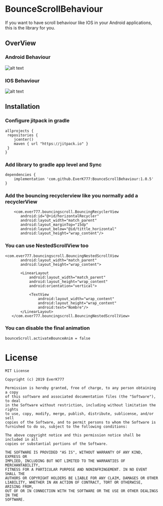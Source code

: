 # BounceScrollBehaviour

If you want to have scroll behaviour like IOS in your Android applications, this is the library for you.


## OverView

### Android Behaviour


![alt text](https://github.com/EverK777/Images/blob/master/android_image.gif) 


### IOS Behaviour


![alt text](https://github.com/EverK777/Images/blob/master/lib_image.gif)
                                                               

## Installation
### Configure jitpack in gradle
 
```
allprojects {
 repositories {
    jcenter()
    maven { url "https://jitpack.io" }
 }
}
```

### Add library to gradle app level and Sync

```
dependencies {
    implementation 'com.github.EverK777:BounceScrollBehaviour:1.0.5'
}
```

### Add the bouncing recyclerview like you normally add a recyclerView
 
 ```
     <com.ever777.bouncingscroll.BouncingRecyclerView
        android:id="@+id/horizontalRecycler"
        android:layout_width="match_parent"
        android:layout_marginTop="15dp"
        android:layout_below="@id/tittle_horizontal"
        android:layout_height="wrap_content"/>
 ```
 
 
 ### You can use NestedScrollView too 
 
 ```
 <com.ever777.bouncingscroll.BouncingNestedScrollView
        android:layout_width="match_parent"
        android:layout_height="wrap_content">

        <LinearLayout
            android:layout_width="match_parent"
            android:layout_height="wrap_content"
            android:orientation="vertical">

            <TextView
                android:layout_width="wrap_content"
                android:layout_height="wrap_content"
                android:text="Nombre"/>
        </LinearLayout>
    </com.ever777.bouncingscroll.BouncingNestedScrollView>
 ```
 
 ### You can disable the final animation
  ```
  bounceScroll.activateBounceAnim = false
   ```
 
# License
 
  ```
 MIT License

Copyright (c) 2019 EverK777

Permission is hereby granted, free of charge, to any person obtaining a copy
of this software and associated documentation files (the "Software"), to deal
in the Software without restriction, including without limitation the rights
to use, copy, modify, merge, publish, distribute, sublicense, and/or sell
copies of the Software, and to permit persons to whom the Software is
furnished to do so, subject to the following conditions:

The above copyright notice and this permission notice shall be included in all
copies or substantial portions of the Software.

THE SOFTWARE IS PROVIDED "AS IS", WITHOUT WARRANTY OF ANY KIND, EXPRESS OR
IMPLIED, INCLUDING BUT NOT LIMITED TO THE WARRANTIES OF MERCHANTABILITY,
FITNESS FOR A PARTICULAR PURPOSE AND NONINFRINGEMENT. IN NO EVENT SHALL THE
AUTHORS OR COPYRIGHT HOLDERS BE LIABLE FOR ANY CLAIM, DAMAGES OR OTHER
LIABILITY, WHETHER IN AN ACTION OF CONTRACT, TORT OR OTHERWISE, ARISING FROM,
OUT OF OR IN CONNECTION WITH THE SOFTWARE OR THE USE OR OTHER DEALINGS IN THE
SOFTWARE.
 ```
